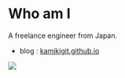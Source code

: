 # Who am I
A freelance engineer from Japan.  

- blog : [kamikigit.github.io](https://kamikigit.github.io)

![](https://github-readme-stats.vercel.app/api/top-langs?username=kamikigit)
